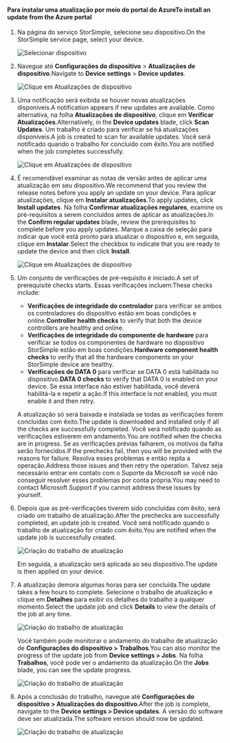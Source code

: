 <!--author=alkohli last changed: 07/07/17-->

#### <a name="to-install-an-update-from-the-azure-portal"></a><span data-ttu-id="0de6c-101">Para instalar uma atualização por meio do portal do Azure</span><span class="sxs-lookup"><span data-stu-id="0de6c-101">To install an update from the Azure portal</span></span>

1. <span data-ttu-id="0de6c-102">Na página do serviço StorSimple, selecione seu dispositivo.</span><span class="sxs-lookup"><span data-stu-id="0de6c-102">On the StorSimple service page, select your device.</span></span>

    ![Selecionar dispositivo](./media/storsimple-8000-install-update4-via-portal/update1.png)

2. <span data-ttu-id="0de6c-104">Navegue até **Configurações do dispositivo** > **Atualizações de dispositivo**.</span><span class="sxs-lookup"><span data-stu-id="0de6c-104">Navigate to **Device settings** > **Device updates**.</span></span>

    ![Clique em Atualizações de dispositivo](./media/storsimple-8000-install-update4-via-portal/update2.png)

2. <span data-ttu-id="0de6c-106">Uma notificação será exibida se houver novas atualizações disponíveis.</span><span class="sxs-lookup"><span data-stu-id="0de6c-106">A notification appears if new updates are available.</span></span> <span data-ttu-id="0de6c-107">Como alternativa, na folha **Atualizações de dispositivo**, clique em **Verificar Atualizações**.</span><span class="sxs-lookup"><span data-stu-id="0de6c-107">Alternatively, in the **Device updates** blade, click **Scan Updates**.</span></span> <span data-ttu-id="0de6c-108">Um trabalho é criado para verificar se há atualizações disponíveis.</span><span class="sxs-lookup"><span data-stu-id="0de6c-108">A job is created to scan for available updates.</span></span> <span data-ttu-id="0de6c-109">Você será notificado quando o trabalho for concluído com êxito.</span><span class="sxs-lookup"><span data-stu-id="0de6c-109">You are notified when the job completes successfully.</span></span>

    ![Clique em Atualizações de dispositivo](./media/storsimple-8000-install-update4-via-portal/update3.png)

3. <span data-ttu-id="0de6c-111">É recomendável examinar as notas de versão antes de aplicar uma atualização em seu dispositivo.</span><span class="sxs-lookup"><span data-stu-id="0de6c-111">We recommend that you review the release notes before you apply an update on your device.</span></span> <span data-ttu-id="0de6c-112">Para aplicar atualizações, clique em **Instalar atualizações**.</span><span class="sxs-lookup"><span data-stu-id="0de6c-112">To apply updates, click **Install updates**.</span></span> <span data-ttu-id="0de6c-113">Na folha **Confirmar atualizações regulares**, examine os pré-requisitos a serem concluídos antes de aplicar as atualizações.</span><span class="sxs-lookup"><span data-stu-id="0de6c-113">In the **Confirm regular updates** blade, review the prerequisites to complete before you apply updates.</span></span> <span data-ttu-id="0de6c-114">Marque a caixa de seleção para indicar que você está pronto para atualizar o dispositivo e, em seguida, clique em **Instalar**.</span><span class="sxs-lookup"><span data-stu-id="0de6c-114">Select the checkbox to indicate that you are ready to update the device and then click **Install**.</span></span>

    ![Clique em Atualizações de dispositivo](./media/storsimple-8000-install-update4-via-portal/update4.png)

6. <span data-ttu-id="0de6c-116">Um conjunto de verificações de pré-requisito é iniciado.</span><span class="sxs-lookup"><span data-stu-id="0de6c-116">A set of prerequisite checks starts.</span></span> <span data-ttu-id="0de6c-117">Essas verificações incluem:</span><span class="sxs-lookup"><span data-stu-id="0de6c-117">These checks include:</span></span>
   
   * <span data-ttu-id="0de6c-118">**Verificações de integridade do controlador** para verificar se ambos os controladores do dispositivo estão em boas condições e online.</span><span class="sxs-lookup"><span data-stu-id="0de6c-118">**Controller health checks** to verify that both the device controllers are healthy and online.</span></span>
   * <span data-ttu-id="0de6c-119">**Verificações de integridade do componente de hardware** para verificar se todos os componentes de hardware no dispositivo StorSimple estão em boas condições.</span><span class="sxs-lookup"><span data-stu-id="0de6c-119">**Hardware component health checks** to verify that all the hardware components on your StorSimple device are healthy.</span></span>
   * <span data-ttu-id="0de6c-120">**Verificações de DATA 0** para verificar se DATA 0 está habilitada no dispositivo.</span><span class="sxs-lookup"><span data-stu-id="0de6c-120">**DATA 0 checks** to verify that DATA 0 is enabled on your device.</span></span> <span data-ttu-id="0de6c-121">Se essa interface não estiver habilitada, você deverá habilitá-la e repetir a ação.</span><span class="sxs-lookup"><span data-stu-id="0de6c-121">If this interface is not enabled, you must enable it and then retry.</span></span>

    <span data-ttu-id="0de6c-122">A atualização só será baixada e instalada se todas as verificações forem concluídas com êxito.</span><span class="sxs-lookup"><span data-stu-id="0de6c-122">The update is downloaded and installed only if all the checks are successfully completed.</span></span> <span data-ttu-id="0de6c-123">Você será notificado quando as verificações estiverem em andamento.</span><span class="sxs-lookup"><span data-stu-id="0de6c-123">You are notified when the checks are in progress.</span></span> <span data-ttu-id="0de6c-124">Se as verificações prévias falharem, os motivos da falha serão fornecidos.</span><span class="sxs-lookup"><span data-stu-id="0de6c-124">If the prechecks fail, then you will be provided with the reasons for failure.</span></span> <span data-ttu-id="0de6c-125">Resolva esses problemas e então repita a operação.</span><span class="sxs-lookup"><span data-stu-id="0de6c-125">Address those issues and then retry the operation.</span></span> <span data-ttu-id="0de6c-126">Talvez seja necessário entrar em contato com o Suporte da Microsoft se você não conseguir resolver esses problemas por conta própria.</span><span class="sxs-lookup"><span data-stu-id="0de6c-126">You may need to contact Microsoft Support if you cannot address these issues by yourself.</span></span>

7. <span data-ttu-id="0de6c-127">Depois que as pré-verificações tiverem sido concluídas com êxito, será criado um trabalho de atualização.</span><span class="sxs-lookup"><span data-stu-id="0de6c-127">After the prechecks are successfully completed, an update job is created.</span></span> <span data-ttu-id="0de6c-128">Você será notificado quando o trabalho de atualização for criado com êxito.</span><span class="sxs-lookup"><span data-stu-id="0de6c-128">You are notified when the update job is successfully created.</span></span>
   
    ![Criação do trabalho de atualização](./media/storsimple-8000-install-update4-via-portal/update6.png)
   
    <span data-ttu-id="0de6c-130">Em seguida, a atualização será aplicada ao seu dispositivo.</span><span class="sxs-lookup"><span data-stu-id="0de6c-130">The update is then applied on your device.</span></span>

9. <span data-ttu-id="0de6c-131">A atualização demora algumas horas para ser concluída.</span><span class="sxs-lookup"><span data-stu-id="0de6c-131">The update takes a few hours to complete.</span></span> <span data-ttu-id="0de6c-132">Selecione o trabalho de atualização e clique em **Detalhes** para exibir os detalhes do trabalho a qualquer momento.</span><span class="sxs-lookup"><span data-stu-id="0de6c-132">Select the update job and click **Details** to view the details of the job at any time.</span></span>

    ![Criação do trabalho de atualização](./media/storsimple-8000-install-update4-via-portal/update8.png)

     <span data-ttu-id="0de6c-134">Você também pode monitorar o andamento do trabalho de atualização de **Configurações do dispositivo > Trabalhos**.</span><span class="sxs-lookup"><span data-stu-id="0de6c-134">You can also monitor the progress of the update job from **Device settings > Jobs**.</span></span> <span data-ttu-id="0de6c-135">Na folha **Trabalhos**, você pode ver o andamento da atualização.</span><span class="sxs-lookup"><span data-stu-id="0de6c-135">On the **Jobs** blade, you can see the update progress.</span></span>

     ![Criação do trabalho de atualização](./media/storsimple-8000-install-update4-via-portal/update7.png)

10. <span data-ttu-id="0de6c-137">Após a conclusão do trabalho, navegue até **Configurações do dispositivo > Atualizações do dispositivo**.</span><span class="sxs-lookup"><span data-stu-id="0de6c-137">After the job is complete, navigate to the **Device settings > Device updates**.</span></span> <span data-ttu-id="0de6c-138">A versão do software deve ser atualizada.</span><span class="sxs-lookup"><span data-stu-id="0de6c-138">The software version should now be updated.</span></span>

    ![Criação do trabalho de atualização](./media/storsimple-8000-install-update4-via-portal/update9.png)

